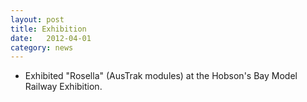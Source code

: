 ```yaml
---
layout: post
title: Exhibition
date:   2012-04-01
category: news
---
```


* Exhibited "Rosella" (AusTrak modules) at the Hobson's Bay Model Railway Exhibition.
